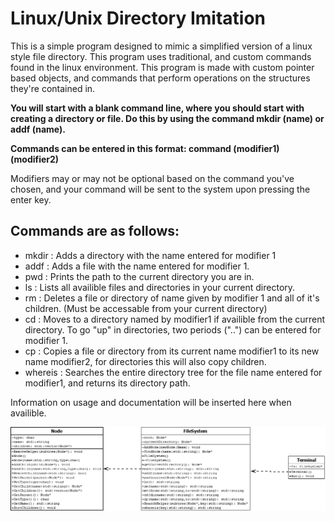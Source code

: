 # Linux/Unix Directory Imitation

This is a simple program designed to mimic a simplified version of a linux style file directory.
This program uses traditional, and custom commands found in the linux environment.
This program is made with custom pointer based objects, and commands that perform operations on the structures they're contained in.

**You will start with a blank command line, where you should start with creating a directory or file. Do this by using the command mkdir (name) or addf (name).**

**Commands can be entered in this format: command (modifier1) (modifier2)**

Modifiers may or may not be optional based on the command you've chosen, and your command will be sent to the system upon pressing the enter key.
  
## Commands are as follows:
- mkdir <modifier1>: Adds a directory with the name entered for modifier 1
- addf <modifier1> : Adds a file with the name entered for modifier 1.
- pwd : Prints the path to the current directory you are in.
- ls : Lists all availible files and directories in your current directory.
- rm <modifier1> : Deletes a file or directory of name given by modifier 1 and all of it's children. (Must be accessable from your current directory)
- cd <modifier1> : Moves to a directory named by modifier1 if availible from the current directory. To go "up" in directories, two periods ("..") can be entered for modifier 1.
- cp <modifier1> <modifier2> : Copies a file or directory from its current name modifier1 to its new name modifier2, for directories this will also copy children.
- whereis <modifier1> : Searches the entire directory tree for the file name entered for modifier1, and returns its directory path.

Information on usage and documentation will be inserted here when availible.

![UML](/Project1DSA2.png)
